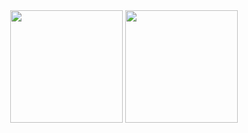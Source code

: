 <div align="center">
  <img height="180em" src="https://github-readme-stats.vercel.app/api?username=calebeferraz&show_icons=true&theme=dracula&include_all_commits=true&count_private=true">
  <img height="180em" src="https://github-readme-stats.vercel.app/api/top-langs/?username=calebeferraz&layout=compact&langs_count=7&theme=dracula">
</div>
